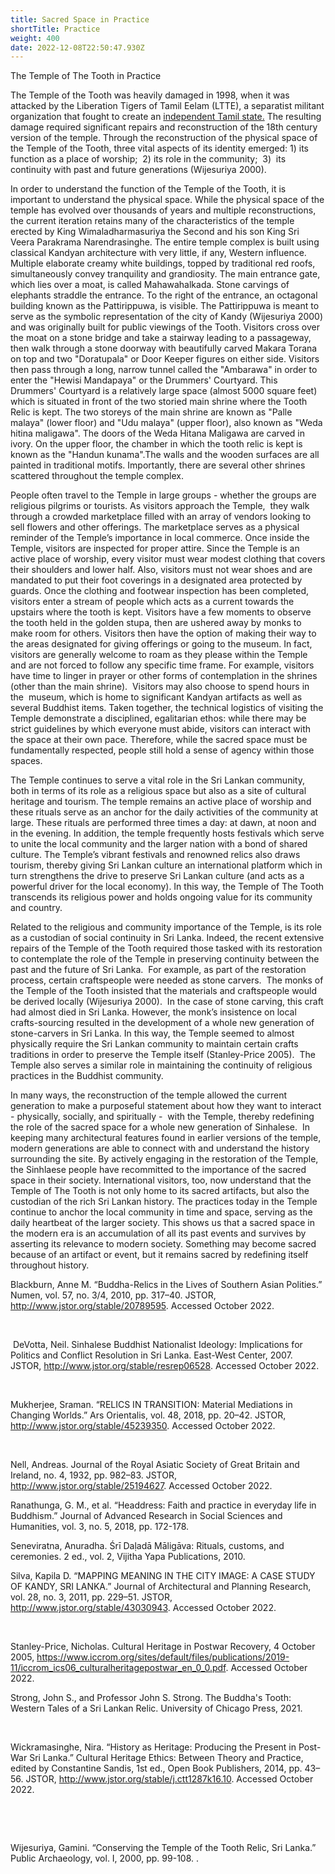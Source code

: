 ```yaml
---
title: Sacred Space in Practice
shortTitle: Practice
weight: 400
date: 2022-12-08T22:50:47.930Z
---
```

The Temple of The Tooth in Practice

The Temple of the Tooth was heavily damaged in 1998, when it was attacked by the Liberation Tigers of Tamil Eelam (LTTE), a separatist militant organization that fought to create an [independent Tamil state.](https://en.wikipedia.org/wiki/Tamil_Eelam) The resulting damage required significant repairs and reconstruction of the 18th century version of the temple. Through the reconstruction of the physical space of the Temple of the Tooth, three vital aspects of its identity emerged: 1) its function as a place of worship;  2) its role in the community;  3)  its continuity with past and future generations (Wijesuriya 2000).



In order to understand the function of the Temple of the Tooth, it is important to understand the physical space. While the physical space of the temple has evolved over thousands of years and multiple reconstructions, the current iteration retains many of the characteristics of the temple erected by King Wimaladharmasuriya the Second and his son King Sri Veera Parakrama Narendrasinghe. The entire temple complex is built using classical Kandyan architecture with very little, if any, Western influence. Multiple elaborate creamy white buildings, topped by traditional red roofs, simultaneously convey tranquility and grandiosity. The main entrance gate, which lies over a moat, is called Mahawahalkada. Stone carvings of elephants straddle the entrance. To the right of the entrance, an octagonal building known as the Pattirippuwa, is visible. The Pattirippuwa is meant to serve as the symbolic representation of the city of Kandy (Wijesuriya 2000) and was originally built for public viewings of the Tooth. Visitors cross over the moat on a stone bridge and take a stairway leading to a passageway, then walk through a stone doorway with beautifully carved Makara Torana on top and two "Doratupala" or Door Keeper figures on either side. Visitors then pass through a long, narrow tunnel called the "Ambarawa" in order to enter the "Hewisi Mandapaya" or the Drummers' Courtyard. This Drummers' Courtyard is a relatively large space (almost 5000 square feet) which is situated in front of the two storied main shrine where the Tooth Relic is kept. The two storeys of the main shrine are known as "Palle malaya" (lower floor) and "Udu malaya" (upper floor), also known as "Weda hitina maligawa". The doors of the Weda Hitana Maligawa are carved in ivory. On the upper floor, the chamber in which the tooth relic is kept is known as the "Handun kunama".The walls and the wooden surfaces are all painted in traditional motifs. Importantly, there are several other shrines scattered throughout the temple complex.



People often travel to the Temple in large groups - whether the groups are religious pilgrims or tourists. As visitors approach the Temple,  they walk through a crowded marketplace filled with an array of vendors looking to sell flowers and other offerings. The marketplace serves as a physical reminder of the Temple’s importance in local commerce. Once inside the Temple, visitors are inspected for proper attire. Since the Temple is an active place of worship, every visitor must wear modest clothing that covers their shoulders and lower half. Also, visitors must not wear shoes and are mandated to put their foot coverings in a designated area protected by guards. Once the clothing and footwear inspection has been completed, visitors enter a stream of people which acts as a current towards the upstairs where the tooth is kept. Visitors have a few moments to observe the tooth held in the golden stupa, then are ushered away by monks to make room for others. Visitors then have the option of making their way to the areas designated for giving offerings or going to the museum. In fact, visitors are generally welcome to roam as they please within the Temple and are not forced to follow any specific time frame. For example, visitors have time to linger in prayer or other forms of contemplation in the shrines (other than the main shrine).  Visitors may also choose to spend hours in the  museum, which is home to significant Kandyan artifacts as well as several Buddhist items. Taken together, the technical logistics of visiting the Temple demonstrate a disciplined, egalitarian ethos: while there may be strict guidelines by which everyone must abide, visitors can interact with the space at their own pace. Therefore, while the sacred space must be fundamentally respected, people still hold a sense of agency within those spaces.

The Temple continues to serve a vital role in the Sri Lankan community, both in terms of its role as a religious space but also as a site of cultural heritage and tourism. The temple remains an active place of worship and these rituals serve as an anchor for the daily activities of the community at large. These rituals are performed three times a day: at dawn, at noon and in the evening. In addition, the temple frequently hosts festivals which serve to unite the local community and the larger nation with a bond of shared culture. The Temple’s vibrant festivals and renowned relics also draws tourism, thereby giving Sri Lankan culture an international platform which in turn strengthens the drive to preserve Sri Lankan culture (and acts as a powerful driver for the local economy). In this way, the Temple of The Tooth transcends its religious power and holds ongoing value for its community and country. 



Related to the religious and community importance of the Temple, is its role as a custodian of social continuity in Sri Lanka. Indeed, the recent extensive repairs of the Temple of the Tooth required those tasked with its restoration to contemplate the role of the Temple in preserving continuity between the past and the future of Sri Lanka.  For example, as part of the restoration process, certain craftspeople were needed as stone carvers.  The monks of the Temple of the Tooth insisted that the materials and craftspeople would be derived locally (Wijesuriya 2000).  In the case of stone carving, this craft had almost died in Sri Lanka. However, the monk’s insistence on local crafts-sourcing resulted in the development of a whole new generation of stone-carvers in Sri Lanka. In this way, the Temple seemed to almost physically require the Sri Lankan community to maintain certain crafts traditions in order to preserve the Temple itself (Stanley-Price 2005).  The Temple also serves a similar role in maintaining the continuity of religious practices in the Buddhist community.



In many ways, the reconstruction of the temple allowed the current generation to make a purposeful statement about how they want to interact - physically, socially, and spiritually -  with the Temple, thereby redefining the role of the sacred space for a whole new generation of Sinhalese.  In keeping many architectural features found in earlier versions of the temple, modern generations are able to connect with and understand the history surrounding the site. By actively engaging in the restoration of the Temple, the Sinhlaese people have recommitted to the importance of the sacred space in their society. International visitors, too, now understand that the Temple of The Tooth is not only home to its sacred artifacts, but also the custodian of the rich Sri Lankan history. The practices today in the Temple continue to anchor the local community in time and space, serving as the daily heartbeat of the larger society. This shows us that a sacred space in the modern era is an accumulation of all its past events and survives by asserting its relevance to modern society. Something may become sacred because of an artifact or event, but it remains sacred by redefining itself throughout history. 



Blackburn, Anne M. “Buddha-Relics in the Lives of Southern Asian Polities.” Numen, vol. 57, no. 3/4, 2010, pp. 317–40. JSTOR, <http://www.jstor.org/stable/20789595>. Accessed October 2022. 

 

 DeVotta, Neil. Sinhalese Buddhist Nationalist Ideology: Implications for Politics and Conflict Resolution in Sri Lanka. East-West Center, 2007. JSTOR, http://www.jstor.org/stable/resrep06528. Accessed October 2022. 

 

Mukherjee, Sraman. “RELICS IN TRANSITION: Material Mediations in Changing Worlds.” Ars Orientalis, vol. 48, 2018, pp. 20–42. JSTOR, <http://www.jstor.org/stable/45239350>. Accessed October 2022. 

 

Nell, Andreas. Journal of the Royal Asiatic Society of Great Britain and Ireland, no. 4, 1932, pp. 982–83. JSTOR, <http://www.jstor.org/stable/25194627>. Accessed October 2022.



Ranathunga, G. M., et al. “Headdress: Faith and practice in everyday life in Buddhism.” Journal of Advanced Research in Social Sciences and Humanities, vol. 3, no. 5, 2018, pp. 172-178.  



Seneviratna, Anuradha. Śrī Daḷadā Māligāva: Rituals, customs, and ceremonies. 2 ed., vol. 2, Vijitha Yapa Publications, 2010. 



Silva, Kapila D. “MAPPING MEANING IN THE CITY IMAGE: A CASE STUDY OF KANDY, SRI LANKA.” Journal of Architectural and Planning Research, vol. 28, no. 3, 2011, pp. 229–51. JSTOR, http://www.jstor.org/stable/43030943. Accessed October 2022. 

 

Stanley-Price, Nicholas. Cultural Heritage in Postwar Recovery, 4 October 2005, https://www.iccrom.org/sites/default/files/publications/2019-11/iccrom_ics06_culturalheritagepostwar_en_0_0.pdf. Accessed October 2022. 



Strong, John S., and Professor John S. Strong. The Buddha's Tooth: Western Tales of a Sri Lankan Relic. University of Chicago Press, 2021.  

 

Wickramasinghe, Nira. “History as Heritage: Producing the Present in Post-War Sri Lanka.” Cultural Heritage Ethics: Between Theory and Practice, edited by Constantine Sandis, 1st ed., Open Book Publishers, 2014, pp. 43–56. JSTOR, <http://www.jstor.org/stable/j.ctt1287k16.10>. Accessed October 2022. 

 

 

Wijesuriya, Gamini. “Conserving the Temple of the Tooth Relic, Sri Lanka.” Public Archaeology, vol. I, 2000, pp. 99-108. .